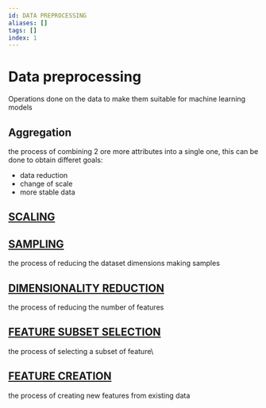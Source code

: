 ```yaml
---
id: DATA PREPROCESSING
aliases: []
tags: []
index: 1
---
```


# Data preprocessing

Operations done on the data to make them suitable for machine learning models

## Aggregation

the process of combining 2 ore more attributes into a single one, this can be done to obtain differet goals:

- data reduction
- change of scale
- more stable data

## [SCALING](pages/datamining/preprocessing/scaling.md)


## [SAMPLING](pages/datamining/preprocessing/sampling.md)

the process of reducing the dataset dimensions making samples

## [DIMENSIONALITY REDUCTION](pages/datamining/preprocessing/dimensionality_reduction.md)

the process of reducing the number of features

## [FEATURE SUBSET SELECTION](pages/datamining/preprocessing/feature_subset_selection.md)

the process of selecting a subset of feature\

## [FEATURE CREATION](pages/datamining/preprocessing/feature_creation.md)

the process of creating new features from existing data

